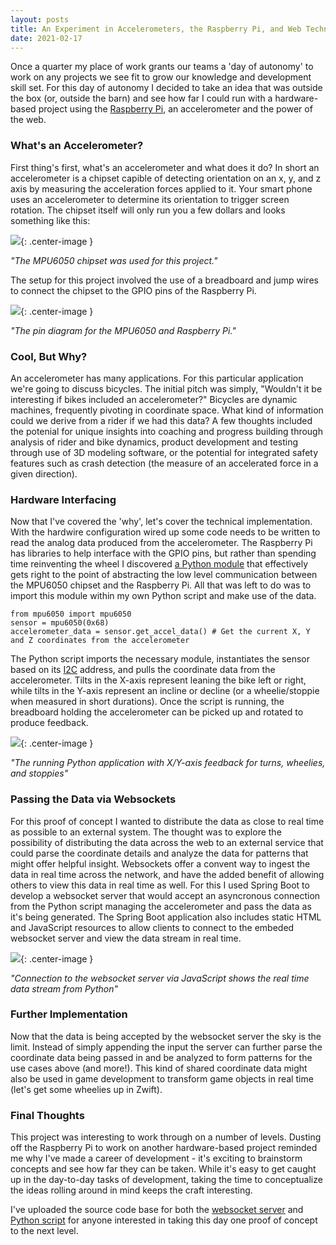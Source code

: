 ```yaml
---
layout: posts
title: An Experiment in Accelerometers, the Raspberry Pi, and Web Technology
date: 2021-02-17
---
```


Once a quarter my place of work grants our teams a 'day of autonomy' to work on any projects we see fit to grow our knowledge and development skill set. For this day of autonomy I decided to take an idea that was outside the box (or, outside the barn) and see how far I could run with a hardware-based project using the [Raspberry Pi](https://www.raspberrypi.org/products/raspberry-pi-4-model-b/), an accelerometer and the power of the web.

### What's an Accelerometer?
First thing's first, what's an accelerometer and what does it do? In short an accelerometer is a chipset capible of detecting orientation on an x, y, and z axis by measuring the acceleration forces applied to it. Your smart phone uses an accelerometer to determine its orientation to trigger screen rotation. The chipset itself will only run you a few dollars and looks something like this:

![](https://chadramsey.github.io/assets/images/2021/mpu6050.jpg){: .center-image }

*"The MPU6050 chipset was used for this project."*

The setup for this project involved the use of a breadboard and jump wires to connect the chipset to the GPIO pins of the Raspberry Pi.

![](https://chadramsey.github.io/assets/images/2021/mpu6050-interface.png){: .center-image }

*"The pin diagram for the MPU6050 and Raspberry Pi."*

### Cool, But Why?
An accelerometer has many applications. For this particular application we're going to discuss bicycles. The initial pitch was simply, "Wouldn't it be interesting if bikes included an accelerometer?" Bicycles are dynamic machines, frequently pivoting in coordinate space. What kind of information could we derive from a rider if we had this data? A few thoughts included the potenial for unique insights into coaching and progress building through analysis of rider and bike dynamics, product development and testing through use of 3D modeling software, or the potential for integrated safety features such as crash detection (the measure of an accelerated force in a given direction).

### Hardware Interfacing
Now that I've covered the 'why', let's cover the technical implementation. With the hardwire configuration wired up some code needs to be written to read the analog data produced from the accelerometer. The Raspberry Pi has libraries to help interface with the GPIO pins, but rather than spending time reinventing the wheel I discovered [a Python module](https://github.com/m-rtijn/mpu6050) that effectively gets right to the point of abstracting the low level communication between the MPU6050 chipset and the Raspberry Pi. All that was left to do was to import this module within my own Python script and make use of the data.

```
from mpu6050 import mpu6050
sensor = mpu6050(0x68)
accelerometer_data = sensor.get_accel_data() # Get the current X, Y and Z coordinates from the accelerometer
```

The Python script imports the necessary module, instantiates the sensor based on its [I2C](https://learn.sparkfun.com/tutorials/i2c/all) address, and pulls the coordinate data from the accelerometer. Tilts in the X-axis represent leaning the bike left or right, while tilts in the Y-axis represent an incline or decline (or a wheelie/stoppie when measured in short durations). Once the script is running, the breadboard holding the accelerometer can be picked up and rotated to produce feedback.

![](https://chadramsey.github.io/assets/images/2021/python-accel.gif){: .center-image }

*"The running Python application with X/Y-axis feedback for turns, wheelies, and stoppies"*

### Passing the Data via Websockets
For this proof of concept I wanted to distribute the data as close to real time as possible to an external system. The thought was to explore the possibility of distributing the data across the web to an external service that could parse the coordinate details and analyze the data for patterns that might offer helpful insight. Websockets offer a convent way to ingest the data in real time across the network, and have the added benefit of allowing others to view this data in real time as well. For this I used Spring Boot to develop a websocket server that would accept an asyncronous connection from the Python script managing the accelerometer and pass the data as it's being generated. The Spring Boot application also includes static HTML and JavaScript resources to allow clients to connect to the embeded websocket server and view the data stream in real time.

![](https://chadramsey.github.io/assets/images/2021/demo.gif){: .center-image }

*"Connection to the websocket server via JavaScript shows the real time data stream from Python"*

### Further Implementation
Now that the data is being accepted by the websocket server the sky is the limit. Instead of simply appending the input the server can further parse the coordinate data being passed in and be analyzed to form patterns for the use cases above (and more!). This kind of shared coordinate data might also be used in game development to transform game objects in real time (let's get some wheelies up in Zwift).

### Final Thoughts
This project was interesting to work through on a number of levels. Dusting off the Raspberry Pi to work on another hardware-based project reminded me why I've made a career of development - it's exciting to brainstorm concepts and see how far they can be taken. While it's easy to get caught up in the day-to-day tasks of development, taking the time to conceptualize the ideas rolling around in mind keeps the craft interesting.

I've uploaded the source code base for both the [websocket server](https://github.com/chadramsey/websocket-server) and [Python script](https://gist.github.com/chadramsey/e58f14c6e07cc41660b39de30af2f8a0) for anyone interested in taking this day one proof of concept to the next level.